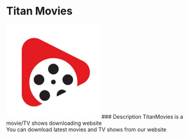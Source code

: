 # Titan Movies
<img src="Devjam/Images/logo.jpg" style="height: 250px; width:250px">
### Description
TitanMovies is a movie/TV shows downloading website<br>
You can download latest movies and TV shows from our website
